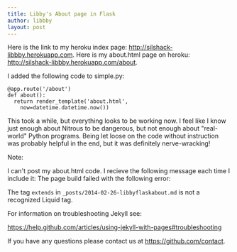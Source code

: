 ```yaml
---
title: Libby's About page in Flask
author: libbby
layout: post
---
```


Here is the link to my heroku index page: http://silshack-libbby.herokuapp.com.
Here is my about.html page on heroku: http://silshack-libbby.herokuapp.com/about.

I added the following code to simple.py:

```
@app.route('/about')
def about():
  return render_template('about.html',
    now=datetime.datetime.now())
```


This took a while, but everything looks to be working now. 
I feel like I know just enough about Nitrous to be dangerous, but not enough about "real-world" Python programs.
Being let loose on the code without instruction was probably helpful in the end, but it was definitely nerve-wracking!



Note:

I can't post my about.html code. I recieve the following message each time I include it: The page build failed with the following error:

The tag `extends` in `_posts/2014-02-26-libbyflaskabout.md` is not a recognized Liquid tag.

For information on troubleshooting Jekyll see:

  https://help.github.com/articles/using-jekyll-with-pages#troubleshooting

If you have any questions please contact us at https://github.com/contact.
